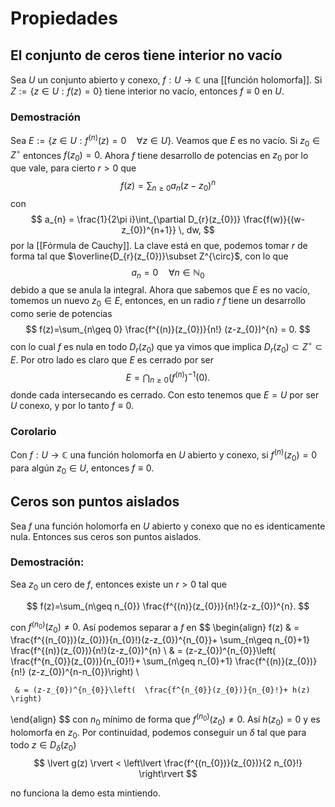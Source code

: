 
# Propiedades

## El conjunto de ceros tiene interior no vacío

Sea $U$ un conjunto abierto y conexo, $f:U\to \mathbb{C}$ una [[función holomorfa]]. Si $Z:=\{ z\in U : f(z)=0 \}$ tiene interior no vacío, entonces $f\equiv 0$ en $U$.

### Demostración

Sea $E:=\{ z \in U : f^{(n)}(z)=0 \quad \forall z \in U\}$. Veamos que $E$ es no vacío. Si $z_{0} \in Z^{\circ}$ entonces $f(z_{0})=0$. Ahora $f$ tiene desarrollo de potencias en $z_{0}$ por lo que vale, para cierto $r>0$ que
$$
f(z)=\sum_{n\geq 0}a_{n} (z-z_{0})^{n}
$$
con 
$$
a_{n} = \frac{1}{2\pi i}\int_{\partial D_{r}(z_{0})} \frac{f(w)}{(w-z_{0})^{n+1}} \, dw,
$$
por la [[Fórmula de Cauchy]]. La clave está en que, podemos tomar $r$ de forma tal que $\overline{D_{r}(z_{0})}\subset Z^{\circ}$, con lo que
$$
a_{n} = 0 \quad \forall n\in \mathbb{N}_{0}
$$
debido a que se anula la integral. Ahora que sabemos que $E$ es no vacío, tomemos un nuevo $z_{0}\in E$, entonces, en un radio $r$ $f$ tiene un desarrollo como serie de potencias
$$
f(z)=\sum_{n\geq 0} \frac{f^{(n)}(z_{0})}{n!} (z-z_{0})^{n} = 0.
$$
con lo cual $f$ es nula en todo $D_{r}(z_{0})$ que ya vimos que implica $D_{r}(z_{0})\subset Z^{\circ} \subset E$. Por otro lado es claro que $E$ es cerrado por ser
$$
E = \bigcap_{n\geq 0} (f^{(n)})^{-1}(0).
$$
donde cada intersecando es cerrado. Con esto tenemos que $E = U$ por ser $U$ conexo, y por lo tanto $f\equiv 0$.


### Corolario

Con $f:U\to \mathbb{C}$ una función holomorfa en $U$ abierto y conexo, si $f^{(n)}(z_{0})=0$ para algún $z_{0}\in U$, entonces $f\equiv 0$.


## Ceros son puntos aislados

Sea $f$ una función holomorfa en $U$ abierto y conexo que no es identicamente nula. Entonces sus ceros son puntos aislados.

### Demostración:

Sea $z_{0}$ un cero de $f$, entonces existe un $r>0$ tal que

$$
f(z)=\sum_{n\geq n_{0}} \frac{f^{(n)}(z_{0})}{n!}(z-z_{0})^{n}.
$$

con $f^{(n_{0})}(z_{0})\neq 0$. Así podemos separar a $f$ en
$$
\begin{align}
f(z) & = \frac{f^{(n_{0})}(z_{0})}{n_{0}!}(z-z_{0})^{n_{0}}+ \sum_{n\geq n_{0}+1} \frac{f^{(n)}(z_{0})}{n!}(z-z_{0})^{n} \\
	 & = (z-z_{0})^{n_{0}}\left(  \frac{f^{n_{0}}(z_{0})}{n_{0}!}+ \sum_{n\geq n_{0}+1} \frac{f^{(n)}(z_{0})}{n!} (z-z_{0})^{n-n_{0}}\right) \\
	
	 & = (z-z_{0})^{n_{0}}\left(  \frac{f^{n_{0}}(z_{0})}{n_{0}!}+ h(z) \right)
\end{align}
$$
con $n_{0}$ mínimo de forma que $f^{(n_{0})}(z_{0})\neq 0$. Así $h(z_{0})= 0$ y es holomorfa en $z_{0}$. Por continuidad, podemos conseguir un $\delta$ tal que para todo $z \in D_{\delta}(z_{0})$ 
$$
\lvert g(z) \rvert < \left\lvert  \frac{f^{(n_{0})}(z_{0})}{2 n_{0}!}  \right\rvert 
$$

no funciona la demo esta mintiendo.